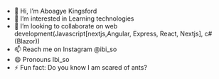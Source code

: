 - 👋 Hi, I’m Aboagye Kingsford
- 👀 I’m interested in Learning technologies
- 💞️ I’m looking to collaborate on web development(Javascript[nextjs,Angular, Express, React, Nextjs], c#(Blazor))
- 📫 Reach me on Instagram @ibi_so
- 😄 Pronouns Ibi_so
- ⚡ Fun fact: Do you know I am scared of ants?

<!---
HakimAbdul12/HakimAbdul12 is a ✨ special ✨ repository because its `README.md` (this file) appears on your GitHub profile.
You can click the Preview link to take a look at your changes.
--->
